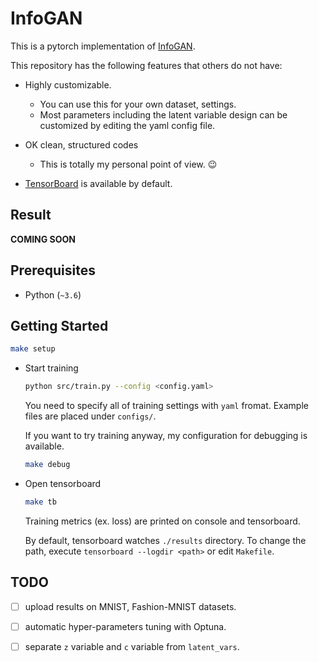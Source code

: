 # InfoGAN

This is a pytorch implementation of [InfoGAN](https://papers.nips.cc/paper/6399-infogan-interpretable-representation-learning-by-information-maximizing-generative-adversarial-nets).

This repository has the following features that others do not have:

- Highly customizable.
  - You can use this for your own dataset, settings.
  - Most parameters including the latent variable design can be customized by editing the yaml config file.

- OK clean, structured codes
  - This is totally my personal point of view. :wink:

- [TensorBoard](https://www.tensorflow.org/tensorboard) is available by default.

## Result

  **COMING SOON**

## Prerequisites

- Python (`~3.6`)

## Getting Started

```sh
make setup
```

- Start training

  ```sh
  python src/train.py --config <config.yaml>
  ```

  You need to specify all of training settings with `yaml` fromat. Example files are placed under `configs/`.

  If you want to try training anyway, my configuration for debugging is available.

  ```sh
  make debug
  ```

- Open tensorboard

  ```sh
  make tb
  ```
  Training metrics (ex. loss) are printed on console and tensorboard.

  By default, tensorboard watches `./results` directory. To change the path, execute `tensorboard --logdir <path>` or edit `Makefile`.


## TODO

- [ ] upload results on MNIST, Fashion-MNIST datasets.
- [ ] automatic hyper-parameters tuning with Optuna.

- [ ] separate `z` variable and `c` variable from `latent_vars`.
